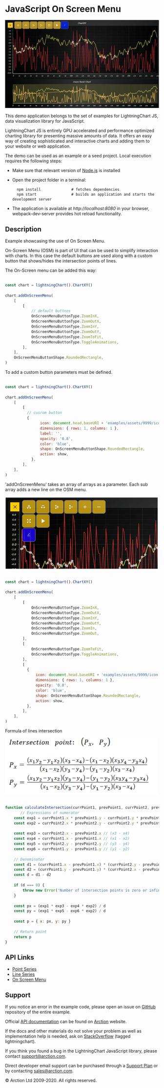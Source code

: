 # JavaScript On Screen Menu

![JavaScript On Screen Menu](osm.png)

This demo application belongs to the set of examples for LightningChart JS, data visualization library for JavaScript.

LightningChart JS is entirely GPU accelerated and performance optimized charting library for presenting massive amounts of data. It offers an easy way of creating sophisticated and interactive charts and adding them to your website or web application.

The demo can be used as an example or a seed project. Local execution requires the following steps:

- Make sure that relevant version of [Node.js](https://nodejs.org/en/download/) is installed
- Open the project folder in a terminal:

        npm install              # fetches dependencies
        npm start                # builds an application and starts the development server

- The application is available at *http://localhost:8080* in your browser, webpack-dev-server provides hot reload functionality.


## Description

Example showcasing the use of On Screen Menu.

On-Screen Menu (OSM) is part of UI that can be used to simplify interaction with charts. 
In this case the default buttons are used along with a custom button that shows/hides the intersection points of lines.


The On-Screen menu can be added this way:

```javascript

const chart = lightningChart().ChartXY()

chart.addOnScreenMenu(
    [
        [
            // default buttnos
            OnScreenMenuButtonType.ZoomInX,
            OnScreenMenuButtonType.ZoomOutX,
            OnScreenMenuButtonType.ZoomInY,
            OnScreenMenuButtonType.ZoomOutY,
            OnScreenMenuButtonType.ZoomToFit,
            OnScreenMenuButtonType.ToggleAnimations,
        ],
    ],
    OnScreenMenuButtonShape.RoundedRectangle,
)

```

To add a custom button parameters must be defined.

```javascript

const chart = lightningChart().ChartXY()

chart.addOnScreenMenu(
    [
        [
          // cusrom button
          {
                icon: document.head.baseURI + 'examples/assets/9999/icon.png',
                dimensions: { rows: 1, columns: 1 },
                label: '',
                opacity: '0.8',
                color: 'blue',
                shape: OnScreenMenuButtonShape.RoundedRectangle,
                action: show,
            },
        ],
    ],
)

```

'addOnScreenMenu' takes an array of arrays as a parameter.
Each sub array adds a new line on the OSM menu.

![](./assets/OSM.png)


```javascript

const chart = lightningChart().ChartXY()

chart.addOnScreenMenu(
    [
        [
            OnScreenMenuButtonType.ZoomInX,
            OnScreenMenuButtonType.ZoomOutX,
            OnScreenMenuButtonType.ZoomInY,
            OnScreenMenuButtonType.ZoomOutY,
            OnScreenMenuButtonType.ZoomIn,
            OnScreenMenuButtonType.ZoomOut,
        ],
        [
            OnScreenMenuButtonType.ZoomToFit,
            OnScreenMenuButtonType.ToggleAnimations,
        ],
        [
          {
              icon: document.head.baseURI + 'examples/assets/9999/icon.png',
              dimensions: { rows: 1, columns: 1 },
              opacity: '0.8',
              color: 'blue',
              shape: OnScreenMenuButtonShape.RoundedRectangle,
              action: show,
          },
        ],
    ],
)

```


Formula of lines intersection

![](./assets/formula.png)


```javascript

function calculateIntersection(currPoint1, prevPoint1, currPoint2, prevPoint2) {
       // Expressions of numerator
    const exp1 = currPoint1.x * prevPoint1.y - currPoint1.y * prevPoint1.x // (x1 * y2 - y1 * x2)
    const exp2 = currPoint2.x * prevPoint2.y - currPoint2.y * prevPoint2.x // (x3 * y4 - y3 * x4)

    const exp3 = currPoint2.x - prevPoint2.x // (x3 - x4)
    const exp4 = currPoint1.x - prevPoint1.x // (x1 - x2)
    const exp5 = currPoint2.y - prevPoint2.y // (y3 - y4)
    const exp6 = currPoint1.y - prevPoint1.y // (y1 - y2)

    // Denominator
    const d1 = (currPoint1.x - prevPoint1.x) * (currPoint2.y - prevPoint2.y) // (x1 - x2) * (y3 - y4)
    const d2 = (currPoint1.y - prevPoint1.y) * (currPoint2.x - prevPoint2.x) // (y1 - y2) * (x3 - x4)
    const d = d1 - d2

    if (d === 0) {
        throw new Error('Number of intersection points is zero or infinity.')
    }
    
    const px = (exp1 * exp3 - exp4 * exp2) / d
    const py = (exp1 * exp5 - exp6 * exp2) / d

    const p = { x: px, y: py }

    // Return point
    return p
}
```

## API Links

* [Point Series]
* [Line Series]
* [On Screen Menu]


## Support

If you notice an error in the example code, please open an issue on [GitHub][0] repository of the entire example.

Official [API documentation][1] can be found on [Arction][2] website.

If the docs and other materials do not solve your problem as well as implementation help is needed, ask on [StackOverflow][3] (tagged lightningchart).

If you think you found a bug in the LightningChart JavaScript library, please contact support@arction.com.

Direct developer email support can be purchased through a [Support Plan][4] or by contacting sales@arction.com.

[0]: https://github.com/Arction/
[1]: https://www.arction.com/lightningchart-js-api-documentation/
[2]: https://www.arction.com
[3]: https://stackoverflow.com/questions/tagged/lightningchart
[4]: https://www.arction.com/support-services/

© Arction Ltd 2009-2020. All rights reserved.


[Point Series]: https://www.arction.com/lightningchart-js-api-documentation/v3.4.0/classes/pointseries.html
[Line Series]: https://www.arction.com/lightningchart-js-api-documentation/v3.4.0/classes/lineseries.html
[On Screen Menu]: https://www.arction.com/lightningchart-js-api-documentation/v3.4.0/chartxy.html#addonscreenmenu


